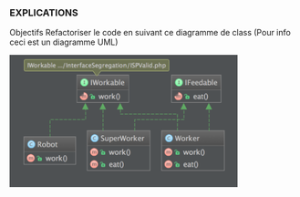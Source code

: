 ### EXPLICATIONS

Objectifs Refactoriser le code en suivant ce diagramme de class (Pour info ceci est un diagramme UML)

<img src="../Images/ISP.png" width='400px' >